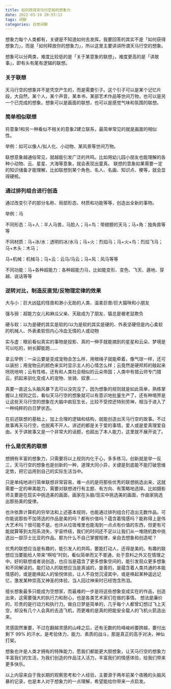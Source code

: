 ```yaml
---
title: 如何获得天马行空般的想象力
date: 2022-03-19 20:53:13
tags: 闲聊
categories: 日常闲聊
---
```

想象力每个人类都有，关键是不知道如何去发挥。我要回答的其实不是「如何获得想象力」，而是「如何释放你的想象力」，所以这里主要讲讲所谓天马行空的想象。

<!--more-->

想象可以分两类，难度比较低的是「关于某意象的联想」，难度更高的是「讲故事」，即有头有尾有逻辑的联想。

### 关于联想

天马行空的想象并不是凭空产生的，而是需要引子。这个引子可以是某个记忆片段，大自然，某个人，某个声音，某本书，某部艺术作品等世间万物，也可以是另一个已完成的想象。想象可以是画面的联想，也可以是感觉气味和氛围的联想。

### 简单相似联想

将意象1和另一种看似不相关的意象2建立联系，最简单常见的就是画面的相似性。

举例：如可以像人/拟人化、小动物、某风景等世间万物。

联想意象越通俗常见，就越能引发广泛的共鸣。比如用幼儿园小朋友也能理解的各种小动物、云、星星、大海等意象，就会表现出童真。 联想的意象如果需要一定的知识储备才能理解，比如联想到某个角色、名人、名画、知识点、梗等，就会显得硬核。

### 通过排列组合进行创造

通过改变引子的部分名称、局部形态、材质和功能等等，创造出全新的事物。

举例：马

不同形态：马+人：半人马兽，马脸人；马+鸟：带翅膀的天马；马+角：独角兽等等

不同材质：马+冰/水：透明的冰/水马；马+火：烈焰马；马+火+鸟：烈焰飞马；马+木头：木马；

马+机械：机械马；马+云：云马/马云；马+风：风马等等

不同功能：马+各种超能力：各种超能力马，比如能变形、变色、飞天、遁地、穿越、说话等等

### 逆转对比，制造反直觉/反物理定律的效果

大与小：巨大凶猛的怪兽和渺小无助的人类、温柔巨兽/巨大猫咪和小朋友

强与弱：超能力女儿和麻瓜父亲、天敌成为了朋友、猫总是被老鼠欺负

硬与软：以为是硬的其实是软的/以为是软的其实是硬的、外表坚硬但是内心柔软的机械人、外表柔软但内心冷血无情的人或动物

实与虚：眼前看似真实的事物是投影、真的一伸手就能摘到的星星和云朵、梦境是可以吃的，树长脚能跑……

拿云举例：一朵云要是变成宠物会怎么样，用根绳子就能牵着，像气球一样，还可以装扮；用宠物云的颜色来实时显示主人的心情怎么样；云竟然是硬邦邦的敲起来咣咣地响；云有性格，还有和人类社会相似的云朵帝国；人类中有猎云师专门猎云，抓起来驯化变成人的宠物、坐骑、奴隶……

真要一直这么头脑风暴下去可以没完没了，因为想象的规则就是如此简单，熟练掌握以上规则之后，看似天马行空的想象就可以有意识地批量生产了。还有种境界是让这些天马行空的想象在大脑中疯狂生长，比较不受控还特别劳神，相当于进入了一种纯粹的白日梦状态。

在前述联想的基础上，加上合理的逻辑和结构，就能创造出天马行空的故事。不过故事再天马行空，也脱离不开人，讲述的都是关于爱的事情，爱人或是爱真理爱自由。关于讲故事又是一个非常大的话题，也超出了本人能力，这里就不展开说了。

### 什么是优秀的联想

想拥有丰富的想象力，只需要将以上规则内化于心，多多练习。创新就是举一反三，天马行空的想象也是创新的一种，道理大同小异，关键是到底能不能打破思维定势，把它运用到自己的实际生活当中。

只是单纯地进行简单联想非常容易，难一点的是将那些优秀的联想挑选出来，这就需要一定的审美能力，需要对联想进行有主题、有方向、有策略地选择。比如摄影师主要是在现实中挑选美的画面，画家在头脑/现实中挑选美的画面，作曲家挑选出那些美的旋律。

也许依靠计算机的穷举法和上述基本规则，也能通过排列组合打造出无数作品，可你能说那些不加筛选的作品是美的吗？都有价值吗？蕴含着情感吗？能称得上是伟大艺术吗？很可能不是。也许从垃圾堆里也能淘到一点点有价值的东西，但更有可能就算等到太阳系消失，宇宙终结，我们的时间还不足以让我们从一堆随机数中挑选出一部莎士比亚的作品。那为什么不自己掌握规律，亲自去想象和创造呢？

优秀的联想应当是有趣的，能引发人的共鸣，要能打动人，还得是美的。有趣的联想应当要能给人带来“啊哈”时刻，看似简单而又不普通，处于意料之外又在情理之中。好的联想或者说创造，也应当是蕴含了更多想象空间的，能引发观众更多想象和不同解读的。能打动人的联想应当是真诚的，是善的，是蕴含着人类共通的本能情感的，或是能唤起人的愉悦体验，让人不自觉沉浸其中，或是唤起某种遥远记忆，激发某种崇高又神圣的体验，当人回过神来时已经饱含热泪。

擅长想象最多只能成为空想家，而最难的一步是将这些想象变成实在的作品，创造出来，这需要强大的执行力和耐心，也是各类艺术家们在做的事情。 想法是廉价的，珍贵的是行动力和执行力。做白日梦是简单的，几乎每个人都曾幻想过飞上天空，却没有几个人会真的去造飞机，而更难的是真的把能安全载人的飞机火箭造出来。

灵感固然重要，不过在翻越灵感的山峰之后，还有无数的险峰峻岭要跨越，要付出剩下 99% 的汗水，是考验体力、能力、素质的战斗，那是真正的高手对决，神仙打架。

想象也许是人类才拥有的特殊能力，愿我们都能更大胆想象，让天马行空的想象力丰富我们的生活，为我们创造的作品注入活力，丰富我们的情感体验，给我们带来更多快乐。

以上内容来自于我长期的观察思考和个人经验，主要源于两年前某个夜晚的头脑风暴的记录，也是本人对于想象力的一点理解，希望能给你带来一点启发。
